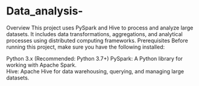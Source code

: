 # Data_analysis-
Overview
This project uses PySpark and Hive to process and analyze large datasets. It includes data transformations, aggregations, and analytical processes using distributed computing frameworks.
Prerequisites
Before running this project, make sure you have the following installed:

Python 3.x (Recommended: Python 3.7+)
PySpark: A Python library for working with Apache Spark.	
Hive: Apache Hive for data warehousing, querying, and managing large datasets.



